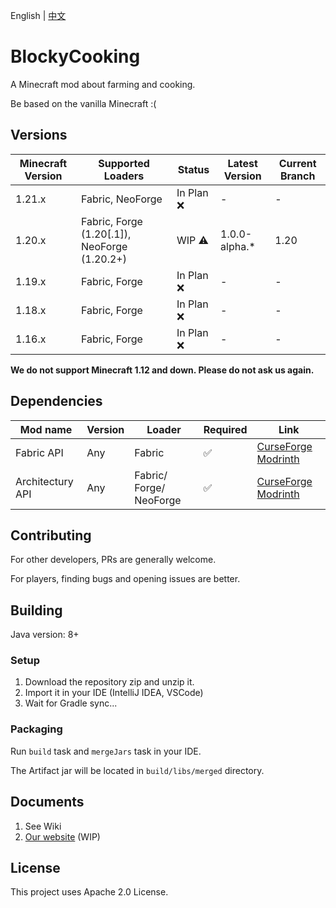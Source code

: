 English | [中文](./README_cn.md)

# BlockyCooking
A Minecraft mod about farming and cooking.

Be based on the vanilla Minecraft :(

## Versions
| Minecraft Version | Supported Loaders                            | Status    | Latest Version | Current Branch |
|-------------------|----------------------------------------------|-----------|----------------|----------------|
| 1.21.x            | Fabric, NeoForge                             | In Plan ❌ | -              | -              |
| 1.20.x            | Fabric, Forge (1.20[.1]), NeoForge (1.20.2+) | WIP ⚠️    | 1.0.0-alpha.*  | 1.20           |
| 1.19.x            | Fabric, Forge                                | In Plan ❌ | -              | -              |
| 1.18.x            | Fabric, Forge                                | In Plan ❌ | -              | -              |
| 1.16.x            | Fabric, Forge                                | In Plan ❌ | -              | -              |

**We do not support Minecraft 1.12 and down. Please do not ask us again.**

## Dependencies

| Mod name         | Version | Loader                  | Required | Link                                                                                                                              |
|------------------|---------|-------------------------|----------|-----------------------------------------------------------------------------------------------------------------------------------|
| Fabric API       | Any     | Fabric                  | ✅        | [CurseForge](https://curseforge.com/minecraft/mc-mods/fabric-api) [Modrinth](https://modrinth.com/mods/fabric-api)                |
| Architectury API | Any     | Fabric/ Forge/ NeoForge | ✅        | [CurseForge](https://www.curseforge.com/minecraft/mc-mods/architectury-api) [Modrinth](https://modrinth.com/mod/architectury-api) |

## Contributing
For other developers, PRs are generally welcome.

For players, finding bugs and opening issues are better.

## Building
Java version: 8+

### Setup
1. Download the repository zip and unzip it.
2. Import it in your IDE (IntelliJ IDEA, VSCode)
3. Wait for Gradle sync...

### Packaging
Run `build` task and `mergeJars` task in your IDE.

The Artifact jar will be located in `build/libs/merged` directory.

## Documents
1. See Wiki
2. [Our website](https://tcbuildmc.github.io/blockycooking) (WIP)

## License
This project uses Apache 2.0 License.
